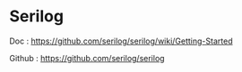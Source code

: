 # Serilog
Doc    : https://github.com/serilog/serilog/wiki/Getting-Started

Github : https://github.com/serilog/serilog
